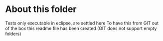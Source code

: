 About this folder
=================

Tests only executable in eclipse, are settled here
To have this from GIT out of the box this readme file has been created 
(GIT does not support empty folders)